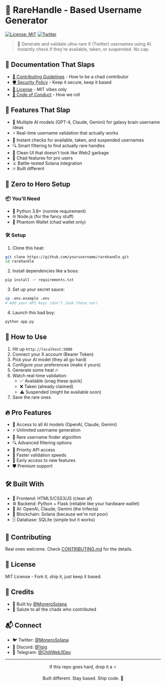 # 🎯 RareHandle - Based Username Generator

[![License: MIT](https://img.shields.io/badge/License-MIT-yellow.svg)](LICENSE)
[![Twitter](https://img.shields.io/twitter/follow/MoneroSolana?style=social)](https://twitter.com/MoneroSolana)

> 🚀 Generate and validate ultra-rare X (Twitter) usernames using AI. Instantly check if they're available, taken, or suspended. No cap.

## 🌟 Documentation That Slaps
- [🤝 Contributing Guidelines](CONTRIBUTING.md) - How to be a chad contributor
- [🛡️ Security Policy](SECURITY.md) - Keep it secure, keep it based
- [📜 License](LICENSE) - MIT vibes only
- [💫 Code of Conduct](CODE_OF_CONDUCT.md) - How we roll

## 🌟 Features That Slap

- 🧠 Multiple AI models (GPT-4, Claude, Gemini) for galaxy brain username ideas
- ⚡ Real-time username validation that actually works
- 🎯 Instant checks for available, taken, and suspended usernames
- 🔍 Smart filtering to find actually rare handles
- 🎨 Clean UI that doesn't look like Web2 garbage
- 💎 Chad features for pro users
- ⚔️ Battle-tested Solana integration
- 🔥 Built different

## 🚀 Zero to Hero Setup

### 📦 You'll Need

- 🐍 Python 3.8+ (normie requirement)
- 🌐 Node.js (for the fancy stuff)
- 👻 Phantom Wallet (chad wallet only)

### 🛠️ Setup

1. Clone this heat:
```bash
git clone https://github.com/yourusername/rarehandle.git
cd rarehandle
```

2. Install dependencies like a boss:
```bash
pip install -r requirements.txt
```

3. Set up your secret sauce:
```bash
cp .env.example .env
# Add your API keys (don't leak these ser)
```

4. Launch this bad boy:
```bash
python app.py
```

## 💫 How to Use

1. Hit up `http://localhost:5000`
2. Connect your X account (Bearer Token)
3. Pick your AI model (they all go hard)
4. Configure your preferences (make it yours)
5. Generate some heat 🔥
6. Watch real-time validation:
   - ✅ Available (snag these quick)
   - ❌ Taken (already claimed)
   - ⚠️ Suspended (might be available soon)
7. Save the rare ones

## 🔥 Pro Features

- 🧠 Access to all AI models (OpenAI, Claude, Gemini)
- ⚡ Unlimited username generation
- 🎯 Rare username finder algorithm
- 🔍 Advanced filtering options
- 💫 Priority API access
- 🚀 Faster validation speeds
- 💎 Early access to new features
- 🛡️ Premium support

## 🛠️ Built With

- 🎨 Frontend: HTML5/CSS3/JS (clean af)
- ⚙️ Backend: Python + Flask (reliable like your hardware wallet)
- 🤖 AI: OpenAI, Claude, Gemini (the trifecta)
- 💎 Blockchain: Solana (because we're not poor)
- 🗄️ Database: SQLite (simple but it works)

## 🤝 Contributing

Real ones welcome. Check [CONTRIBUTING.md](CONTRIBUTING.md) for the details.

## 📜 License

MIT License - Fork it, ship it, just keep it based.

## 🙏 Credits

- 💪 Built by [@MoneroSolana](https://twitter.com/MoneroSolana)
- 🫡 Salute to all the chads who contributed

## 📬 Connect

- 🐦 Twitter: [@MoneroSolana](https://twitter.com/MoneroSolana)
- 💬 Discord: [@1gig](https://discord.com/users/1284887060825509890)
- 📱 Telegram: [@ChillWeb3Dev](https://t.me/ChillWeb3Dev)

---

<p align="center">If this repo goes hard, drop it a ⭐️</p>
<p align="center">Built different. Stay based. Ship code. 🚀</p> 